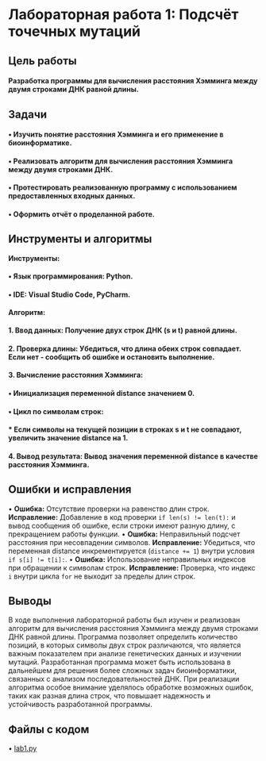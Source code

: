 # Лабораторная работа 1: Подсчёт точечных мутаций

## Цель работы

#### Разработка программы для вычисления расстояния Хэмминга между двумя строками ДНК равной длины.

## Задачи

#### •   Изучить понятие расстояния Хэмминга и его применение в биоинформатике.
#### •   Реализовать алгоритм для вычисления расстояния Хэмминга между двумя строками ДНК.
#### •   Протестировать реализованную программу с использованием предоставленных входных данных.
#### •   Оформить отчёт о проделанной работе.

## Инструменты и алгоритмы

**Инструменты:**

#### •   Язык программирования: Python.
#### •   IDE: Visual Studio Code, PyCharm.

**Алгоритм:**

#### 1.  Ввод данных: Получение двух строк ДНК (s и t) равной длины.
#### 2.  Проверка длины: Убедиться, что длина обеих строк совпадает. Если нет - сообщить об ошибке и остановить выполнение.
#### 3.  Вычисление расстояния Хэмминга:
   #### •   Инициализация переменной distance значением 0.
   #### •   Цикл по символам строк:
 ####    *   Если символы на текущей позиции в строках s и t не совпадают, увеличить значение distance на 1.
#### 4.  Вывод результата: Вывод значения переменной distance в качестве расстояния Хэмминга.

## Ошибки и исправления

•   **Ошибка:** Отсутствие проверки на равенство длин строк.
    **Исправление:** Добавление в код проверки `if len(s) != len(t):` и вывод сообщения об ошибке, если строки имеют разную длину, с прекращением работы функции.
•   **Ошибка:** Неправильный подсчет расстояния при несовпадении символов.
    **Исправление:** Убедиться, что переменная distance инкрементируется (`distance += 1`) внутри условия `if s[i] != t[i]:`.
•   **Ошибка:** Использование неправильных индексов при обращении к символам строк.
    **Исправление:** Проверка, что индекс `i` внутри цикла `for` не выходит за пределы длин строк.

## Выводы

В ходе выполнения лабораторной работы был изучен и реализован алгоритм для вычисления расстояния Хэмминга между двумя строками ДНК равной длины. Программа позволяет определить количество позиций, в которых символы двух строк различаются, что является важным показателем при анализе генетических данных и изучении мутаций. Разработанная программа может быть использована в дальнейшем для решения более сложных задач биоинформатики, связанных с анализом последовательностей ДНК. При реализации алгоритма особое внимание уделялось обработке возможных ошибок, таких как разная длина строк, что повышает надежность и устойчивость разработанной программы.

## Файлы с кодом

•   [lab1.py](lab1.py)
